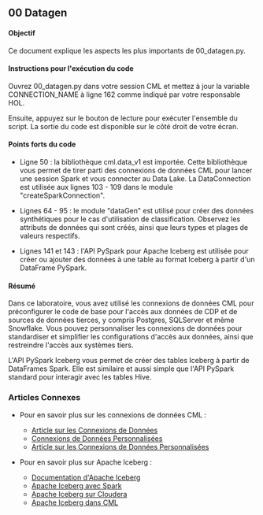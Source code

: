 ## 00 Datagen

#### Objectif

Ce document explique les aspects les plus importants de 00_datagen.py.

#### Instructions pour l'exécution du code

Ouvrez 00_datagen.py dans votre session CML et mettez à jour la variable CONNECTION_NAME à ligne 162 comme indiqué par votre responsable HOL.

Ensuite, appuyez sur le bouton de lecture pour exécuter l'ensemble du script. La sortie du code est disponible sur le côté droit de votre écran.

#### Points forts du code

* Ligne 50 : la bibliothèque cml.data_v1 est importée. Cette bibliothèque vous permet de tirer parti des connexions de données CML pour lancer une session Spark et vous connecter au Data Lake. La DataConnection est utilisée aux lignes 103 - 109 dans le module "createSparkConnection".

* Lignes 64 - 95 : le module "dataGen" est utilisé pour créer des données synthétiques pour le cas d'utilisation de classification. Observez les attributs de données qui sont créés, ainsi que leurs types et plages de valeurs respectifs.

* Lignes 141 et 143 : l'API PySpark pour Apache Iceberg est utilisée pour créer ou ajouter des données à une table au format Iceberg à partir d'un DataFrame PySpark.

#### Résumé

Dans ce laboratoire, vous avez utilisé les connexions de données CML pour préconfigurer le code de base pour l'accès aux données de CDP et de sources de données tierces, y compris Postgres, SQLServer et même Snowflake. Vous pouvez personnaliser les connexions de données pour standardiser et simplifier les configurations d'accès aux données, ainsi que restreindre l'accès aux systèmes tiers.

L'API PySpark Iceberg vous permet de créer des tables Iceberg à partir de DataFrames Spark. Elle est similaire et aussi simple que l'API PySpark standard pour interagir avec les tables Hive.

### Articles Connexes

* Pour en savoir plus sur les connexions de données CML :
  * [Article sur les Connexions de Données](https://community.cloudera.com/t5/Community-Articles/New-Feature-in-Cloudera-Machine-Learning-Data-Connections/ta-p/336775)
  * [Connexions de Données Personnalisées](https://docs.cloudera.com/machine-learning/cloud/mlde/topics/ml-custom-data-conn-create.html)
  * [Article sur les Connexions de Données Personnalisées](https://community.cloudera.com/t5/Community-Articles/Using-Custom-Data-Connections-in-Cloudera-Machine-Learning/ta-p/379132)

* Pour en savoir plus sur Apache Iceberg :
  * [Documentation d'Apache Iceberg](https://iceberg.apache.org/docs/1.5.2/)
  * [Apache Iceberg avec Spark](https://iceberg.apache.org/docs/1.5.2/spark-getting-started/)
  * [Apache Iceberg sur Cloudera](https://www.cloudera.com/open-source/apache-iceberg.html)
  * [Apache Iceberg dans CML](https://community.cloudera.com/t5/Community-Articles/Using-Cloudera-Machine-Learning-for-Datalake-and-Iceberg/ta-p/336133)
